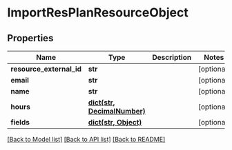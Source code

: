 # ImportResPlanResourceObject

## Properties
Name | Type | Description | Notes
------------ | ------------- | ------------- | -------------
**resource_external_id** | **str** |  | [optional] 
**email** | **str** |  | [optional] 
**name** | **str** |  | [optional] 
**hours** | [**dict(str, DecimalNumber)**](DecimalNumber.md) |  | [optional] 
**fields** | [**dict(str, Object)**](Object.md) |  | [optional] 

[[Back to Model list]](../README.md#documentation-for-models) [[Back to API list]](../README.md#documentation-for-api-endpoints) [[Back to README]](../README.md)

